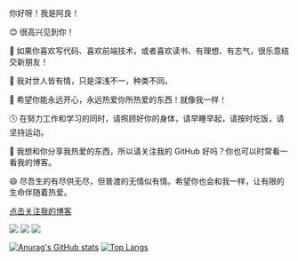 你好呀！我是阿良！

😊 很高兴见到你！

🎉 如果你喜欢写代码、喜欢前端技术，或者喜欢读书、有理想、有志气，很乐意结交新朋友！

💖 我对世人皆有情，只是深浅不一，种类不同。

🎨 希望你能永远开心，永远热爱你所热爱的东西！就像我一样！

🕓 在努力工作和学习的同时，请照顾好你的身体，请早睡早起，请按时吃饭，请坚持运动。

📘 我想和你分享我热爱的东西，所以请关注我的 GitHub 好吗？你也可以时常看一看我的博客。

😄 尽吾生的有尽供无尽，但普渡的无情似有情。希望你也会和我一样，让有限的生命伴随着热爱。

<a href="https://blog.csdn.net/weixin_57611815">点击关注我的博客</a>

![](https://img.shields.io/badge/-HTML5-E34F26?style=flat-square&logo=html5&logoColor=white)
![](https://img.shields.io/badge/-CSS3-1572B6?style=flat-square&logo=css3)
![](https://img.shields.io/badge/-JavaScript-oringe?style=flat-square&logo=javascript)

[![Anurag's GitHub stats](https://github-readme-stats.vercel.app/api?username=youliang1223)](https://github.com/youliang1223)
[![Top Langs](https://github-readme-stats.vercel.app/api/top-langs/?username=youliang1223)](https://github.com/youliang1223)
